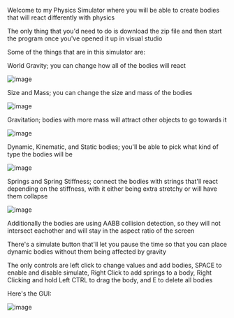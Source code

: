 Welcome to my Physics Simulator where you will be able to create bodies that will react differently with physics

The only thing that you'd need to do is download the zip file and then start the program once you've opened it up in visual studio

Some of the things that are in this simulator are:

World Gravity; you can change how all of the bodies will react 

![image](https://github.com/user-attachments/assets/6fb8f1e1-20cf-46e4-adc6-be0f8d743a97)

Size and Mass; you can change the size and mass of the bodies 

![image](https://github.com/user-attachments/assets/9cdca3d2-f1a3-4d64-8235-92c0bb0cc2df)

Gravitation; bodies with more mass will attract other objects to go towards it

![image](https://github.com/user-attachments/assets/f5b43888-4dbe-4cad-aeff-14c529beda29)

Dynamic, Kinematic, and Static bodies; you'll be able to pick what kind of type the bodies will be

![image](https://github.com/user-attachments/assets/b9b81132-6f62-412f-acd3-ceb5938943da)

Springs and Spring Stiffness; connect the bodies with strings that'll react depending on the stiffness, with it either being extra stretchy or will have them collapse

![image](https://github.com/user-attachments/assets/a0e791fa-7141-4b08-9804-14112fe8f9b7)

Additionally the bodies are using AABB collision detection, so they will not intersect eachother and will stay in the aspect ratio of the screen

There's a simulate button that'll let you pause the time so that you can place dynamic bodies without them being affected by gravity

The only controls are left click to change values and add bodies, SPACE to enable and disable simulate, Right Click to add springs to a body, Right Clicking and hold Left CTRL to drag the body, and E to delete all bodies

Here's the GUI:

![image](https://github.com/user-attachments/assets/91c2149a-13e5-438b-b45c-7a5ac91e9e3b)
